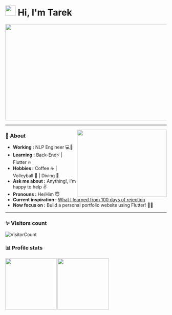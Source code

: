 <h1><img src="https://em-content.zobj.net/source/microsoft-teams/337/waving-hand_1f44b.png" width=32/> Hi, I'm Tarek</h1>
<img align="center" height="301" width="902" src="https://user-images.githubusercontent.com/54787524/230722448-c729e9d6-92f8-44ea-ba7d-c063effdce3c.png">

---
<img align="right" height="210" width="280" src="https://user-images.githubusercontent.com/54787524/230722230-0a951900-6fda-448e-a443-4bc183b38aec.gif">

### 🤔 About
-  **Working :** NLP Engineer 💻🤖 
-  **Learning :** Back-End⚡ | Flutter 🔥
-  **Hobbies :** Coffee ☕ | Volleyball 🏐 | Diving 🤿
-  **Ask me about :** Anything!, I'm happy to help :v:
-  **Pronouns :** He/Him :innocent: 
-  **Current inspiration :** [What I learned from 100 days of rejection](https://youtu.be/-vZXgApsPCQ)
-  **Now focus on :** Build a personal portfolio website using Flutter! 👨‍💻

---
### ✨ Visitors count

![VisitorCount](https://profile-counter.glitch.me/{liuyuweitarek}/count.svg)

### 📊 Profile stats

<img height="160em" align="left" src="https://github-readme-stats.vercel.app/api/top-langs/?username=liuyuweitarek&theme=merko&show_icons=true&layout=compact&langs_count=6" />
  
<img height="160em" align="left" src="https://github-readme-stats.vercel.app/api?username=liuyuweitarek&theme=merko" />
 
